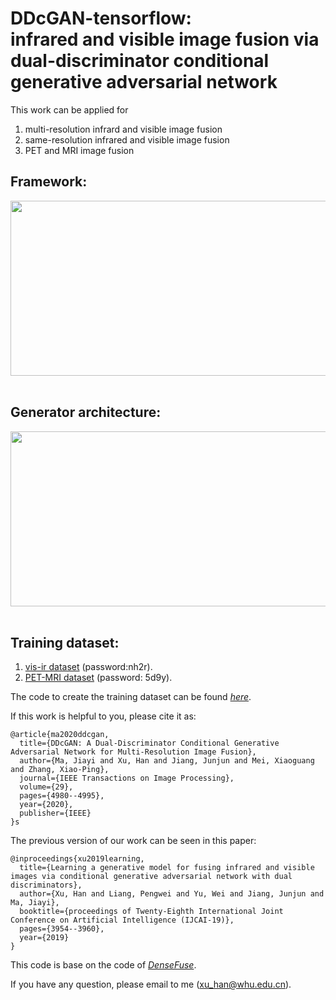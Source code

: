 # DDcGAN-tensorflow:<br> infrared and visible image fusion via dual-discriminator conditional generative adversarial network
This work can be applied for<br> 
1) multi-resolution infrard and visible image fusion<br>
2) same-resolution infrared and visible image fusion<br>
2) PET and MRI image fusion<br>  

## Framework:
<div align=center><img src="https://github.com/hanna-xu/DDcGAN/blob/master/figures/framework.png" width="600" height="280"/></div><br>

## Generator architecture:
<div align=center><img src="https://github.com/hanna-xu/DDcGAN/blob/master/figures/Generator.png" width="520" height="280"/></div><br>

## Training dataset:
1) [vis-ir dataset](https://pan.baidu.com/s/1xKF9GBjZ92uhYhZ5gk5vLg) (password:nh2r).<br>
2) [PET-MRI dataset](https://pan.baidu.com/s/1sOPrLmVKG6fgNGP-T_2bXQ) (password: 5d9y).<br>

The code to create the training dataset can be found [*here*](https://github.com/hanna-xu/utils).

If this work is helpful to you, please cite it as: 
```
@article{ma2020ddcgan,
  title={DDcGAN: A Dual-Discriminator Conditional Generative Adversarial Network for Multi-Resolution Image Fusion},
  author={Ma, Jiayi and Xu, Han and Jiang, Junjun and Mei, Xiaoguang and Zhang, Xiao-Ping},
  journal={IEEE Transactions on Image Processing},
  volume={29},
  pages={4980--4995},
  year={2020},
  publisher={IEEE}
}s
```

The previous version of our work can be seen in this paper:<br>
```
@inproceedings{xu2019learning,
  title={Learning a generative model for fusing infrared and visible images via conditional generative adversarial network with dual discriminators},
  author={Xu, Han and Liang, Pengwei and Yu, Wei and Jiang, Junjun and Ma, Jiayi},
  booktitle={proceedings of Twenty-Eighth International Joint Conference on Artificial Intelligence (IJCAI-19)},
  pages={3954--3960},
  year={2019}
}
```
This code is base on the code of [*DenseFuse*](https://github.com/hli1221/imagefusion_densefuse).

If you have any question, please email to me (xu_han@whu.edu.cn).
